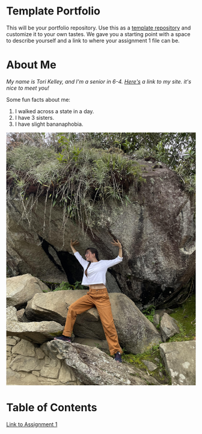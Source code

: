 # Template Portfolio
This will be your portfolio repository. Use this as a [template repository](https://docs.github.com/en/repositories/creating-and-managing-repositories/creating-a-template-repository) and customize it to your own tastes. We gave you a starting point with a space to describe yourself and a link to where your assignment 1 file can be.

# About Me
*My name is Tori Kelley, and I'm a senior in 6-4. [Here's](https://akatorik.wordpress.com/) a link to my site. it's nice to meet you!*

Some fun facts about me:
1. I walked across a state in a day.
2. I have 3 sisters.
3. I have slight bananaphobia.

![lifting rock](assets/hobby_picture.jpg)


# Table of Contents
[Link to Assignment 1](assignments/assignment1.md)
